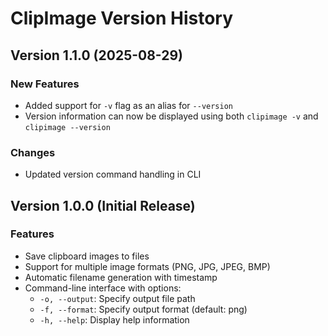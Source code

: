 # ClipImage Version History

## Version 1.1.0 (2025-08-29)
### New Features
- Added support for `-v` flag as an alias for `--version`
- Version information can now be displayed using both `clipimage -v` and `clipimage --version`

### Changes
- Updated version command handling in CLI

## Version 1.0.0 (Initial Release)
### Features
- Save clipboard images to files
- Support for multiple image formats (PNG, JPG, JPEG, BMP)
- Automatic filename generation with timestamp
- Command-line interface with options:
  - `-o, --output`: Specify output file path
  - `-f, --format`: Specify output format (default: png)
  - `-h, --help`: Display help information